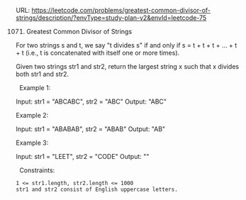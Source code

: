 URL: https://leetcode.com/problems/greatest-common-divisor-of-strings/description/?envType=study-plan-v2&envId=leetcode-75

1071. Greatest Common Divisor of Strings

For two strings s and t, we say "t divides s" if and only if s = t + t + t + ... + t + t (i.e., t is concatenated with itself one or more times).

Given two strings str1 and str2, return the largest string x such that x divides both str1 and str2.

 
Example 1:

Input: str1 = "ABCABC", str2 = "ABC"
Output: "ABC"

Example 2:

Input: str1 = "ABABAB", str2 = "ABAB"
Output: "AB"

Example 3:

Input: str1 = "LEET", str2 = "CODE"
Output: ""

 
Constraints:

	1 <= str1.length, str2.length <= 1000
	str1 and str2 consist of English uppercase letters.
